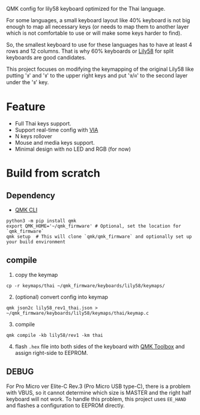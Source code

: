 QMK config for lily58 keyboard optimized for the Thai language.

For some languages, a small keyboard layout like 40% keyboard is not big enough to map all necessary keys 
(or needs to map them to another layer which is not comfortable to use or will make some keys harder to find).

So, the smallest keyboard to use for these languages has to have at least 4 rows and 12 columns. 
That is why 60% keyboards or [Lily58](https://github.com/kata0510/Lily58) for split keyboards are good candidates. 

This project focuses on modifying the keymapping of the original Lily58 like putting 'ข' and 'ช' to the upper right keys
and put 'ฃ/ฅ' to the second layer under the 'ช' key. 

# Feature

- Full Thai keys support.
- Support real-time config with [VIA](https://usevia.app/)
- N keys rollover
- Mouse and media keys support.
- Minimal design with no LED and RGB (for now)

# Build from scratch

## Dependency

- [QMK CLI](https://docs.qmk.fm/cli)

```
python3 -m pip install qmk
export QMK_HOME='~/qmk_firmware' # Optional, set the location for `qmk_firmware`
qmk setup  # This will clone `qmk/qmk_firmware` and optionally set up your build environment
```

## compile

1. copy the keymap

```
cp -r keymaps/thai ~/qmk_firmware/keyboards/lily58/keymaps/
```

2. (optional) convert config into keymap

```
qmk json2c lily58_rev1_thai.json > ~/qmk_firmware/keyboards/lily58/keymaps/thai/keymap.c
```

3. compile

```
qmk compile -kb lily58/rev1 -km thai
```

4. flash `.hex` file into both sides of the keyboard with [QMK Toolbox](https://qmk.fm/toolbox) and assign right-side to EEPROM.


## DEBUG

For Pro Micro ver Elite-C Rev.3 (Pro Micro USB type-C), there is a problem with VBUS, 
so it cannot determine which size is MASTER and the right half keyboard will not work.
To handle this problem, this project uses `EE_HAND` and flashes a configuration to EEPROM directly.
